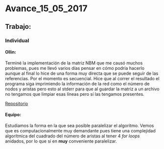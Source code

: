 # Avance_15_05_2017

## Trabajo:

### Individual

#### Ollin:
Terminé la implementación de la matriz NBM que me causó muchos problemas, pues me llevó varios días pensar en cómo podría hacerlo aunque al final lo hice de una forma muy directa que se puede seguir de las referencias. Por el momento es secuencial. Hice que al correr el resultado el programa siga imprimiendo la información de la red como el número de nodos y aristas pero esto al stderr para que al guardar la matriz a un archivo no tengamos que limpiar esas líneas pero sí las tengamos presentes.

[Repositorio](https://github.com/ollin18/complex_network_c/NBM)


#### Equipo:
Estudiamos la forma en la que sea posible paralelizar el algoritmo. Vemos que es computacionalmente muy demandante pues tiene una complejidad algorítmica del cuadrado del número de aristas al tener 4 *for loops* anidados, por lo que sí en **muy** conveniente paralelizar.
